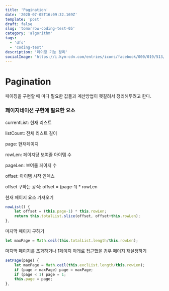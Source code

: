 ```yaml
---
title: 'Pagination'
date: '2020-07-05T16:09:32.169Z'
template: 'post'
draft: false
slug: 'tomorrow-coding-test-05'
category: 'algorithm'
tags:
  - 'dfs'
  - 'coding-test'
description: '페이징 기능 정리'
socialImage: 'https://i.kym-cdn.com/entries/icons/facebook/000/019/513/til.jpg'
---
```


# Pagination

페이징을 구현할 때 마다 필요한 값들과 계산방법이 헷갈려서 정리해두려고 한다.

### 페이지네이션 구현에 필요한 요소 

currentList: 현재 리스트

listCount: 전체 리스트 길이

page: 현재페이지

rowLen: 페이지당 보여줄 아이템 수

pageLen: 보여줄 페이지 수

offset: 아이템 시작 인덱스

offset 구하는 공식: offset = (page-1) * rowLen



현재 페이지 요소 가져오기

```javascript
nowList() {
    let offset = (this.page-1) * this.rowLen;
    return this.totalList.slice(offset, offset+this.rowLen);
},
```

마지막 페이지 구하기

```javascript
let maxPage = Math.ceil(this.totalList.length/this.rowLen);
```

마지막 페이지를 초과하거나 1페이지 아래로 접근했을 경우 페이지 재설정하기

```javascript
setPage(page) {
    let maxPage = Math.ceil(this.exclList.length/this.rowLen);
    if (page > maxPage) page = maxPage;
    if (page < 1) page = 1;
    this.page = page;
},
```

